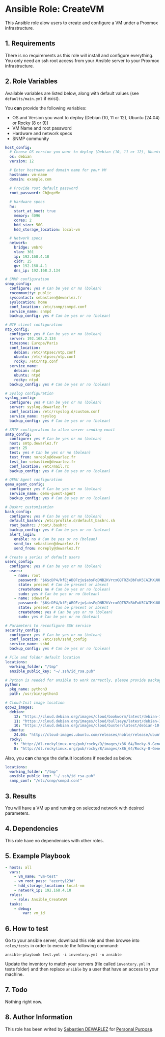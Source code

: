 # Ansible Role: CreateVM

This Ansible role alow users to create and configure a VM under a Proxmox infrastructure.

## 1. Requirements

There is no requirements as this role will install and configure everything. You only need an ssh root access from your Ansible server to your Proxmox infrastructure.

## 2. Role Variables

Available variables are listed below, along with default values (see `defaults/main.yml` if exist).

You **can** provide the following variables:
- OS and Version you want to deploy (Debian (10, 11 or 12), Ubuntu (24.04) or Rocky (8 or 9))
- VM Name and root password
- Hardware and network specs
- SNMP community

```yml
host_config:
  # Choose OS version you want to deploy (Debian (10, 11 or 12), Ubuntu (24.04) or Rocky (8 or 9))
  os: debian
  version: 12

  # Enter hostname and domain name for your VM
  hostname: vm-name
  domain: example.com

  # Provide root default password
  root_password: Ch@ngeMe
  
  # Hardware specs
  hw:
    start_at_boot: true
    memory: 4096
    cores: 2
    hdd_size: 50G
    hdd_storage_location: local-vm

  # Network specs
  network:
    bridge: vmbr0
    vlan: 301
    ip: 192.168.4.10
    cidr: 25
    gw: 192.168.4.1
    dns_ip: 192.168.2.134

# SNMP configuration
snmp_config:
  configure: yes # Can be yes or no (bolean)
  rocommunity: public
  syscontact: sebastien@dewarlez.fr
  syslocation: home
  conf_location: /etc/snmp/snmpd.conf
  service_name: snmpd
  backup_config: yes # Can be yes or no (bolean)

# NTP client configuration
ntp_config:
  configure: yes # Can be yes or no (bolean)
  server: 192.168.2.134
  timezone: Europe/Paris
  conf_location:
    debian: /etc/ntpsec/ntp.conf
    ubuntu: /etc/ntpsec/ntp.conf
    rocky: /etc/ntp.conf
  service_name:
    debian: ntpd
    ubuntu: ntpd
    rocky: ntpd
  backup_config: yes # Can be yes or no (bolean)

# Syslog configuration
syslog_config:
  configure: yes # Can be yes or no (bolean)
  server: syslog.dewarlez.fr
  conf_location: /etc/rsyslog.d/custom.conf
  service_name: rsyslog
  backup_config: yes # Can be yes or no (bolean)

# SMTP configuration to allow server sending email
smtp_config:
  configure: yes # Can be yes or no (bolean)
  host: smtp.dewarlez.fr
  port: 25
  test: yes # Can be yes or no (bolean)
  test_from: noreply@dewarlez.fr
  test_to: sebastien@dewarlez.fr
  conf_location: /etc/mail.rc
  backup_config: yes # Can be yes or no (bolean)

# QEMU Agent configuration
qemu_agent_config:
  configure: yes # Can be yes or no (bolean)
  service_name: qemu-guest-agent
  backup_config: yes # Can be yes or no (bolean)

# Bashrc customisation
bash_config:
  configure: yes # Can be yes or no (bolean)
  default_bashrc: /etc/profile.d/default_bashrc.sh
  root_bashrc: /root/.bashrc
  backup_config: yes # Can be yes or no (bolean)
  alert_login:
    enable: no # Can be yes or no (bolean)
    send_to: sebastien@dewarlez.fr
    send_from: noreply@dewarlez.fr

# Create a series of default users
users_config:
  configure: yes # Can be yes or no (bolean)
  users:
    - name: root
      password: "$6$cDP4/kfEjABOFzju$absFqDNB2KVrcxGQTRZkBbFuK5CAIMXUUPqu2/HSkYRSfeUZwyN5XjmUxApYuYCiHHDnjhvOBVzDjmrRXrsk6." # poiuyt123$
      state: present # Can be present or absent
      createhome: no # Can be yes or no (bolean)
      sudo: yes # Can be yes or no (bolean)
    - name: sdewarle
      password: "$6$cDP4/kfEjABOFzju$absFqDNB2KVrcxGQTRZkBbFuK5CAIMXUUPqu2/HSkYRSfeUZwyN5XjmUxApYuYCiHHDnjhvOBVzDjmrRXrsk6." # poiuyt123$
      state: present # Can be present or absent
      createhome: yes # Can be yes or no (bolean)
      sudo: yes # Can be yes or no (bolean)

# Parameters to reconfigure SSH service
security_config:
  configure: yes # Can be yes or no (bolean)
  conf_location: /etc/ssh/sshd_config
  service_name: sshd
  backup_config: yes # Can be yes or no (bolean)

# File and folder default location
locations:
  working_folder: "/tmp"
  ansible_public_key: "~/.ssh/id_rsa.pub"

# Python is needed for ansible to work correctly, please provide package name and path
python:
  pkg_name: python3
  path: /usr/bin/python3

# Cloud-Init image location
qcow2_images:
  debian:
    12: "https://cloud.debian.org/images/cloud/bookworm/latest/debian-12-genericcloud-amd64.qcow2"
    11: "https://cloud.debian.org/images/cloud/bullseye/latest/debian-11-genericcloud-amd64.qcow2"
    10: "https://cloud.debian.org/images/cloud/buster/latest/debian-10-genericcloud-amd64.qcow2"
  ubuntu:
    24.04: "http://cloud-images.ubuntu.com/releases/noble/release/ubuntu-24.04-server-cloudimg-amd64.img"
  rocky:
    9: "http://dl.rockylinux.org/pub/rocky/9/images/x86_64/Rocky-9-GenericCloud-Base.latest.x86_64.qcow2"
    8: "http://dl.rockylinux.org/pub/rocky/8/images/x86_64/Rocky-8-GenericCloud-Base.latest.x86_64.qcow2"


```

Also, you **can** change the default locations if needed as below.

```yml
locations:
  working_folder: "/tmp"
  ansible_public_key: "~/.ssh/id_rsa.pub"
  snmp_conf: "/etc/snmp/snmpd.conf"
```

## 3. Results

You will have a VM up and running on selected network with desired parameters.

## 4. Dependencies

This role have no dependencies with other roles.

## 5. Example Playbook

```yml
- hosts: all
  vars:
    - vm_name: "vm-test"
    - vm_root_pass: "azerty123#"
    - hdd_storage_location: local-vm
    - network_ip: 192.168.4.10
  roles:
    - role: Ansible_CreateVM
  tasks:
    - debug:
        var: vm_id
```

## 6. How to test

Go to your ansible server, download this role and then browse into `roles/tests` in order to execute the following command:

```
ansible-playbook test.yml -i inventory.yml -u ansible
```

Update the inventory to match your servers (file called `inventory.yml` in tests folder) and then replace `ansible` by a user that have an access to your machine.

## 7. Todo

Nothing right now.

## 8. Author Information

This role has been writed by [Sébastien DEWARLEZ](mailto:sebastien@dewarlez.fr) for [Personal Purpose](https://blog.dewarlez.fr).